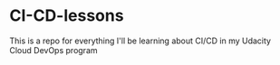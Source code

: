 # CI-CD-lessons
This is a repo for everything I'll be learning about CI/CD in my Udacity Cloud DevOps program
